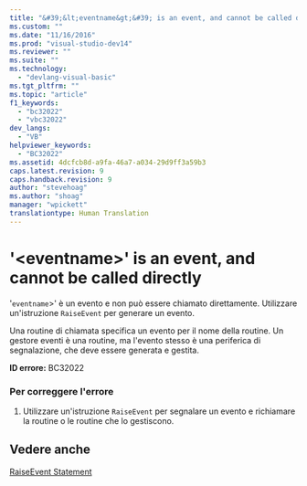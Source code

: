 ```yaml
---
title: "&#39;&lt;eventname&gt;&#39; is an event, and cannot be called directly | Microsoft Docs"
ms.custom: ""
ms.date: "11/16/2016"
ms.prod: "visual-studio-dev14"
ms.reviewer: ""
ms.suite: ""
ms.technology: 
  - "devlang-visual-basic"
ms.tgt_pltfrm: ""
ms.topic: "article"
f1_keywords: 
  - "bc32022"
  - "vbc32022"
dev_langs: 
  - "VB"
helpviewer_keywords: 
  - "BC32022"
ms.assetid: 4dcfcb8d-a9fa-46a7-a034-29d9ff3a59b3
caps.latest.revision: 9
caps.handback.revision: 9
author: "stevehoag"
ms.author: "shoag"
manager: "wpickett"
translationtype: Human Translation
---
```

# &#39;&lt;eventname&gt;&#39; is an event, and cannot be called directly
'`eventname`\>' è un evento e non può essere chiamato direttamente.  Utilizzare un'istruzione `RaiseEvent` per generare un evento.  
  
 Una routine di chiamata specifica un evento per il nome della routine.  Un gestore eventi è una routine, ma l'evento stesso è una periferica di segnalazione, che deve essere generata e gestita.  
  
 **ID errore:** BC32022  
  
### Per correggere l'errore  
  
1.  Utilizzare un'istruzione `RaiseEvent` per segnalare un evento e richiamare la routine o le routine che lo gestiscono.  
  
## Vedere anche  
 [RaiseEvent Statement](../../../visual-basic/language-reference/statements/raiseevent-statement.md)